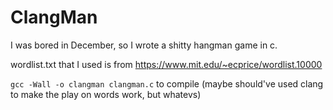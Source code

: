 # ClangMan
I was bored in December, so I wrote a shitty hangman game in c.

wordlist.txt that I used is from https://www.mit.edu/~ecprice/wordlist.10000

`gcc -Wall -o clangman clangman.c` to compile (maybe should've used clang to make the play on words work, but whatevs)
